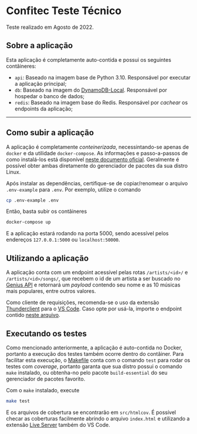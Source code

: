 # Confitec Teste Técnico

Teste realizado em Agosto de 2022.

## Sobre a aplicação

Esta aplicação é completamente auto-contida e possui os seguintes contâineres:
- `api`: Baseado na imagem base de Python 3.10. Responsável por executar a aplicação principal;
- `db`: Baseado na imagem do [DynamoDB-Local](https://hub.docker.com/r/amazon/dynamodb-local). Responsável por hospedar o banco de dados;
- `redis`: Baseado na imagem base do Redis. Responsável por *cachear* os endpoints da aplicação;

---

## Como subir a aplicação

A aplicação é completamente *conteinerizada*, necessintando-se apenas de `docker` e da utilidade `docker-compose`. As informações e passo-a-passos de como instalá-los está disponível [neste documento oficial](https://docs.docker.com/engine/install/). Geralmente é possível obter ambas diretamente do gerenciador de pacotes da sua distro Linux.

Após instalar as dependências, certifique-se de copiar/renomear o arquivo `.env-example` para `.env`. Por exemplo, utilize o comando

```sh
cp .env-example .env
```

Então, basta subir os contâineres

```sh
docker-compose up
```

E a aplicação estará rodando na porta 5000, sendo acessível pelos endereços `127.0.0.1:5000` ou `localhost:50000`.

## Utilizando a aplicação

A aplicação conta com um endpoint acessível pelas rotas `/artists/<id>/` e `/artists/<id>/songs/`, que recebem o id de um artista a ser buscado no [Genius API](https://docs.genius.com/) e retornará um *payload* contendo seu nome e as 10 músicas mais populares, entre outros valores.

Como cliente de requisições, recomenda-se o uso da extensão [Thunderclient](https://www.thunderclient.com/) para o [VS Code](https://code.visualstudio.com/). Caso opte por usá-la, importe o endpoint contido [neste arquivo](thunder-collection_Confitec-Teste-Tecnico.json).

## Executando os testes

Como mencionado anteriormente, a aplicação é auto-contida no Docker, portanto a execução dos testes também ocorre dentro do contâiner. Para facilitar esta execução, o [Makefile](Makefile) conta com o comando `test` para rodar os testes com *coverage*, portanto garanta que sua distro possui o comando `make` instalado, ou obtenha-no pelo pacote `build-essential` do seu gerenciador de pacotes favorito.

Com o `make` instalado, execute

```sh
make test
```

E os arquivos de cobertura se encontrarão em `src/htmlcov`. É possível checar as coberturas facilmente abrindo o arquivo `index.html` e utilizando a extensão [Live Server](https://marketplace.visualstudio.com/items?itemName=ritwickdey.LiveServer) também do VS Code.